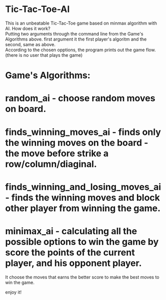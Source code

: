 # Tic-Tac-Toe-AI
This is an unbeatable Tic-Tac-Toe game based on minmax algorithm with AI. 
How does it work?  
Putting two arguments through the command line from the Game's Algorithms above. first argument it the first player's algoritm and the second, same as above.  
According to the chosen opptions, the program prints out the game flow. (there is no user that plays the game)  

# Game's Algorithms:  
# random_ai - choose random moves on board. 
# finds_winning_moves_ai - finds only the winning moves on the board - the move before strike a row/column/diaginal. 
# finds_winning_and_losing_moves_ai - finds the winning moves and block other player from winning the game. 
# minimax_ai - calculating all the possible options to win the game by score the points of the current player, and his opponent player. 
It choose the moves that earns the better score to make the best moves to win the game. 

enjoy it!
